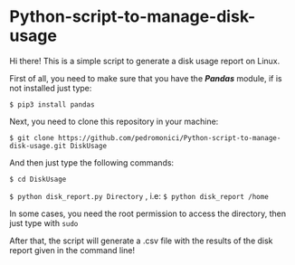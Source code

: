 # Python-script-to-manage-disk-usage

Hi there! This is a simple script to generate a disk usage report on Linux.

First of all, you need to make sure that you have the ***Pandas*** module, if is not installed just type:

`$ pip3 install pandas`

Next, you need to clone this repository in your machine:

`$ git clone https://github.com/pedromonici/Python-script-to-manage-disk-usage.git DiskUsage`

And then just type the following commands:

`$ cd DiskUsage`

`$ python disk_report.py Directory` , i.e: `$ python disk_report /home`
 
 In some cases, you need the root permission to access the directory, then just type with `sudo`

After that, the script will generate a .csv file with the results of the disk report given in the command line!
